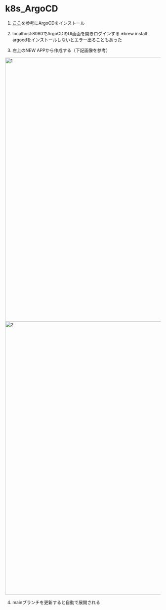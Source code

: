 # k8s_ArgoCD

1. [ここ](https://github.com/argoproj/argo-cd/blob/master/docs/getting_started.md)を参考にArgoCDをインストール

2. localhost:8080でArgoCDのUI画面を開きログインする
   ※brew install argocdをインストールしないとエラー出ることもあった
   
3. 左上のNEW APPから作成する（下記画像を参考）

<img width="851" alt="1" src="https://user-images.githubusercontent.com/63485252/178106262-46251697-9aa8-4444-9f28-677e24e4d61f.png">
<img width="882" alt="2" src="https://user-images.githubusercontent.com/63485252/178106265-4ab7a8ff-d02a-49ea-a606-23ed62fb24b9.png">

4. mainブランチを更新すると自動で展開される
